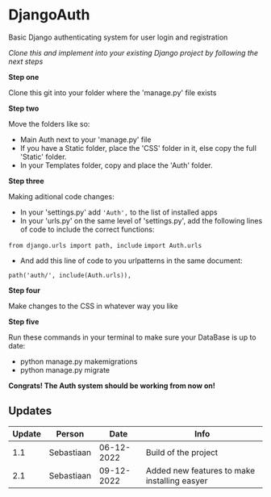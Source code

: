 # DjangoAuth

Basic Django authenticating system for user login and registration

*Clone this and implement into your existing Django project by following the next steps*

__Step one__

Clone this git into your folder where the 'manage.py' file exists

__Step two__

Move the folders like so:
- Main Auth next to your 'manage.py' file
- If you have a Static folder, place the 'CSS' folder in it, else copy the full 'Static' folder.
- In your Templates folder, copy and place the 'Auth' folder.

__Step three__

Making aditional code changes:
- In your 'settings.py' add `'Auth',` to the list of installed apps
- In your 'urls.py' on the same level of 'settings.py', add the following lines of code to include the correct functions:

`from django.urls import path, include`
`import Auth.urls`

- And add this line of code to you urlpatterns in the same document:

`path('auth/', include(Auth.urls)),`

__Step four__

Make changes to the CSS in whatever way you like

__Step five__

Run these commands in your terminal to make sure your DataBase is up to date:
- python manage.py makemigrations
- python manage.py migrate

__Congrats! The Auth system should be working from now on!__

## Updates

| Update | Person | Date | Info |
| ----------- | ----------- | ----------- | ----------- |
| 1.1 | Sebastiaan | 06-12-2022 | Build of the project |
| 2.1 | Sebastiaan | 09-12-2022 | Added new features to make installing easyer |
